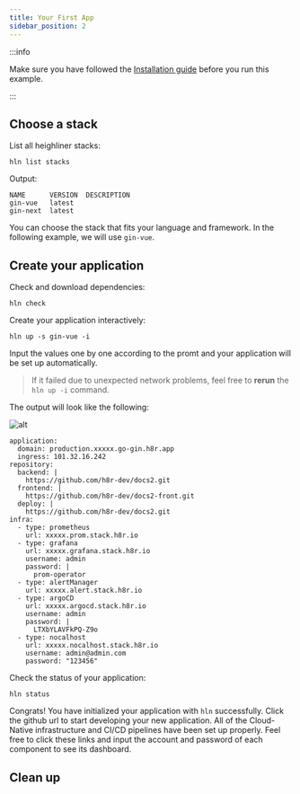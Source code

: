 ```yaml
---
title: Your First App
sidebar_position: 2
---
```


:::info

Make sure you have followed the [Installation guide](installation.md) before you run this example.

:::

## Choose a stack

List all heighliner stacks:

```shell
hln list stacks
```

Output:

```shell
NAME      VERSION  DESCRIPTION
gin-vue   latest
gin-next  latest
```

You can choose the stack that fits your language and framework.
In the following example, we will use `gin-vue`.

## Create your application

Check and download dependencies:

```shell
hln check
```

Create your application interactively:

```shell
hln up -s gin-vue -i
```

Input the values one by one according to the promt and your application will be set up automatically.

> If it failed due to unexpected network problems, feel free to **rerun** the `hln up -i` command.

The output will look like the following:

![alt](/img/docs/dagger_output.png)

```shell
application:
  domain: production.xxxxx.go-gin.h8r.app
  ingress: 101.32.16.242
repository:
  backend: |
    https://github.com/h8r-dev/docs2.git
  frontend: |
    https://github.com/h8r-dev/docs2-front.git
  deploy: |
    https://github.com/h8r-dev/docs2.git
infra:
  - type: prometheus
    url: xxxxx.prom.stack.h8r.io
  - type: grafana
    url: xxxxx.grafana.stack.h8r.io
    username: admin
    password: |
      prom-operator
  - type: alertManager
    url: xxxxx.alert.stack.h8r.io
  - type: argoCD
    url: xxxxx.argocd.stack.h8r.io
    username: admin
    password: |
      LTXbYLAVFkPQ-Z9o
  - type: nocalhost
    url: xxxxx.nocalhost.stack.h8r.io
    username: admin@admin.com
    password: "123456"

```

Check the status of your application:

```shell
hln status
```

Congrats! You have initialized your application with `hln` successfully. Click the github url to start developing your new application. All of the Cloud-Native infrastructure and CI/CD pipelines have been set up properly. Feel free to click these links and input the account and password of each component to see its dashboard.

## Clean up

